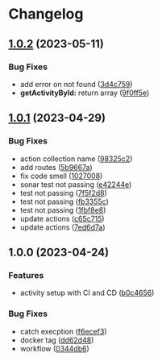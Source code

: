 # Changelog

## [1.0.2](https://github.com/TrackER-Corporation/tracker-activity-service/compare/v1.0.1...v1.0.2) (2023-05-11)


### Bug Fixes

* add error on not found ([3d4c759](https://github.com/TrackER-Corporation/tracker-activity-service/commit/3d4c75912404a2fb69b8f54ff9a9457d0c011eec))
* **getActivityById:** return array ([9f0ff5e](https://github.com/TrackER-Corporation/tracker-activity-service/commit/9f0ff5eaf2188e371bcc4986e35d403f59dbfe3d))

## [1.0.1](https://github.com/TrackER-Corporation/tracker-activity-service/compare/v1.0.0...v1.0.1) (2023-04-29)


### Bug Fixes

* action collection name ([98325c2](https://github.com/TrackER-Corporation/tracker-activity-service/commit/98325c21a59d54fad051349d675f91abf42f7dda))
* add routes ([5b9667a](https://github.com/TrackER-Corporation/tracker-activity-service/commit/5b9667aaeac61728a1818153c6cfa9cb0abae687))
* fix code smell ([1027008](https://github.com/TrackER-Corporation/tracker-activity-service/commit/10270080d0d84a4620f25f968cc8660f4bd52507))
* sonar test not passing ([e42244e](https://github.com/TrackER-Corporation/tracker-activity-service/commit/e42244e73a78d661b71a18ec1df7afe5a15a9d82))
* test not passing ([7f5f2d8](https://github.com/TrackER-Corporation/tracker-activity-service/commit/7f5f2d8ee3b80eaa5863940a4f1cf5219a4210c6))
* test not passing ([fb3355c](https://github.com/TrackER-Corporation/tracker-activity-service/commit/fb3355cbbca76faf8c1e202431d81561024f2a09))
* test not passing ([1fbf8e8](https://github.com/TrackER-Corporation/tracker-activity-service/commit/1fbf8e807ebd809450b7fe08d4d54f11843627d0))
* update actions ([c65c715](https://github.com/TrackER-Corporation/tracker-activity-service/commit/c65c71575235ea51269c62c8e9b378f49efa7498))
* update actions ([7ed6d7a](https://github.com/TrackER-Corporation/tracker-activity-service/commit/7ed6d7a68c7ac9fab921dafd3e4410febfc4c60f))

## 1.0.0 (2023-04-24)


### Features

* activity setup with CI and CD ([b0c4656](https://github.com/TrackER-Corporation/tracker-activity-service/commit/b0c46564b7ffbd97c10d25ff3c9033585e07df37))


### Bug Fixes

* catch execption ([f6ecef3](https://github.com/TrackER-Corporation/tracker-activity-service/commit/f6ecef3a0f8364d44c3f02af9d4f6450f5d6986f))
* docker tag ([dd62d48](https://github.com/TrackER-Corporation/tracker-activity-service/commit/dd62d4817ca4a4b275c2892c86282e1987a3c13f))
* workflow ([0344db6](https://github.com/TrackER-Corporation/tracker-activity-service/commit/0344db63cc03340ce7390bff662291efab75aa70))
